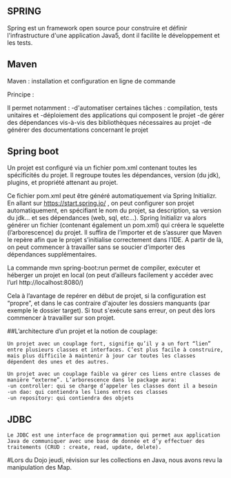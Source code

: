 
## SPRING

Spring est un framework open source pour construire et définir l'infrastructure d'une application Java5, dont il facilite le développement et les tests.

## Maven

Maven : installation et configuration en ligne de commande

Principe :

Il permet notamment :
-d'automatiser certaines tâches : compilation, tests unitaires et
-déploiement des applications qui composent le projet
-de gérer des dépendances vis-à-vis des bibliothèques nécessaires au
projet
-de générer des documentations concernant le projet

## Spring boot

Un projet est configuré via un fichier pom.xml contenant toutes les spécificités du projet. Il regroupe toutes les dépendances, version (du jdk), plugins, et propriété attenant au projet.

Ce fichier pom.xml peut être généré automatiquement via Spring Initializr. En allant sur https://start.spring.io/ , on peut configurer son projet automatiquement, en spécifiant le nom du projet, sa description, sa version du jdk… et ses dépendances (web, sql, etc…). Spring Initializr va alors générer un fichier (contenant également un pom.xml) qui créera le squelette (l’arborescence) du projet.
Il suffira de l’importer et de s’assurer que Maven le repère afin que le projet s’initialise correctement dans l’IDE.
    A partir de là, on peut commencer à travailler sans se soucier d’importer des dépendances supplémentaires.

La commande mvn spring-boot:run permet de compiler, exécuter et héberger un projet en local (on peut d’ailleurs facilement y accéder avec l’url http://localhost:8080/)

Cela à l’avantage de repérer en début de projet, si la configuration est “propre”, et dans le cas contraire d'ajouter les dossiers manquants (par exemple le dossier target).
Si tout s'exécute sans erreur, on peut dès lors commencer à travailler sur son projet.

##L’architecture d’un projet et la notion de couplage:

    Un projet avec un couplage fort, signifie qu’il y a un fort “lien” entre plusieurs classes et interfaces. C’est plus facile à construire, mais plus difficile à maintenir à jour car toutes les classes dépendent des unes et des autres.

    Un projet avec un couplage faible va gérer ces liens entre classes de manière “externe”. L’arborescence dans le package aura:
    -un controller: qui se charge d’appeler les classes dont il a besoin
    -un dao: qui contiendra les liens entres ces classes
    -un repository: qui contiendra des objets


## JDBC

    Le JDBC est une interface de programmation qui permet aux application Java de communiquer avec une base de donnée et d’y effectuer des traitements (CRUD : create, read, update, delete).



#Lors du Dojo jeudi, révision sur les collections en Java, nous avons revu la manipulation des Map.
